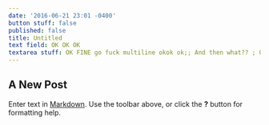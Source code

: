 ```yaml
---
date: '2016-06-21 23:01 -0400'
button stuff: false
published: false
title: Untitled
text field: OK OK OK
textarea stuff: OK FINE go fuck multiline okok ok;; And then what?? ; OK.
---
```

## A New Post

Enter text in [Markdown](http://daringfireball.net/projects/markdown/). Use the toolbar above, or click the **?** button for formatting help.
